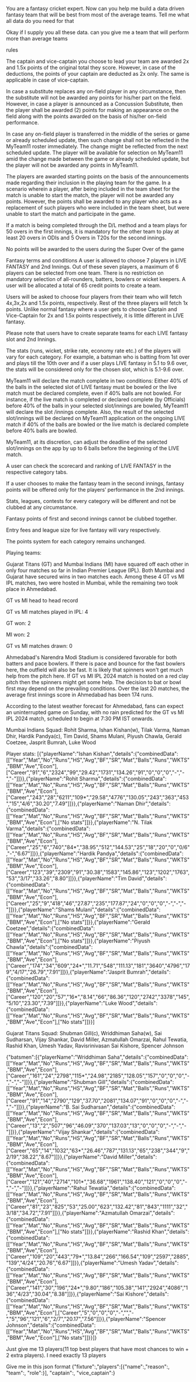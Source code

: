 You are a fantasy cricket expert. Now can you help me build a data driven fantasy team that will be best from most of the average teams. Tell me what all data do you need for that

Okay if I supply you all these data. can you give me a team that will perform more than average teams

rules

The captain and vice-captain you choose to lead your team are awarded 2x and 1.5x points of the original total they score. However, in case of the deductions, the points of your captain are deducted as 2x only. The same is applicable in case of vice-captain.

In case a substitute replaces any on-field player in any circumstance, then the substitute will not be awarded any points for his/her part on the field. However, in case a player is announced as a Concussion Substitute, then the player shall be awarded (2) points for making an appearance on the field along with the points awarded on the basis of his/her on-field performance.

In case any on-field player is transferred in the middle of the series or game or already scheduled update, then such change shall not be reflected in the MyTeam11 roster immediately. The change might be reflected from the next scheduled update. The player will be available for selection on MyTeam11 amid the change made between the game or already scheduled update, but the player will not be awarded any points in MyTeam11.

The players are awarded starting points on the basis of the announcements made regarding their inclusion in the playing team for the game. In a scenario wherein a player, after being included in the team sheet for the match is unable to start the match, the player will not be awarded any points. However, the points shall be awarded to any player who acts as a replacement of such players who were included in the team sheet, but were unable to start the match and participate in the game.

If a match is being completed through the D/L method and a team plays for 50 overs in the first innings, it is mandatory for the other team to play at least 20 overs in ODIs and 5 Overs in T20s for the second innings.

No points will be awarded to the users during the Super Over of the game


Fantasy terms and conditions
   A user is allowed to choose 7 players in LIVE FANTASY and 2nd Innings. Out of these seven players, a maximum of 6 players can be selected from one team. There is no restriction on mandatory selection of all-rounders, batters, bowlers or wicket keepers. A user will be allocated a total of 65 credit points to create a team.

   Users will be asked to choose four players from their team who will fetch 4x,3x,2x and 1.5x points, respectively. Rest of the three players will fetch 1x points. Unlike normal fantasy where a user gets to choose Captain and Vice-Captain for 2x and 1.5x points respectively, it is little different in LIVE fantasy.

   Please note that users have to create separate teams for each LIVE fantasy slot and 2nd Innings.

   The stats (runs, wicket, strike rate, economy rate etc.) of the players will vary for each category. For example, a batsman who is batting from 1st over and plays till the 10th over and if a user plays LIVE fantasy in 5.1 to 9.6 over, the stats will be considered only for the chosen slot, which is 5.1-9.6 over.

   MyTeam11 will declare the match complete in two conditions: Either 40% of the balls in the selected slot of LIVE fantasy must be bowled or the live match must be declared complete, even if 40% balls are not bowled.
   For instance, if the live match is completed or declared complete (by Officials) before 40% of the balls in your selected slot/innings are bowled, MyTeam11 will declare the slot /innings complete. Also, the result of the selected slot/innings will be declared on MyTeam11 application on the ongoing LIVE match if 40% of the balls are bowled or the live match is declared complete before 40% balls are bowled.

   MyTeam11, at its discretion, can adjust the deadline of the selected slot/innings on the app by up to 6 balls before the beginning of the LIVE match.

   A user can check the scorecard and ranking of LIVE FANTASY in the respective category tabs.

   If a user chooses to make the fantasy team in the second innings, fantasy points will be offered only for the players’ performance in the 2nd innings.

   Stats, leagues, contests for every category will be different and not be clubbed at any circumstance.

   Fantasy points of first and second innings cannot be clubbed together.

   Entry fees and league size for live fantasy will vary respectively.

   The points system for each category remains unchanged.

   
Playing teams:

Gujarat Titans (GT) and Mumbai Indians (MI) have squared off each other in only four matches so far in Indian Premier League (IPL). Both Mumbai and Gujarat have secured wins in two matches each. Among these 4 GT vs MI IPL matches, two were hosted in Mumbai, while the remaining two took place in Ahmedabad. 

GT vs MI head to head record

GT vs MI matches played in IPL: 4

GT won: 2

MI won: 2

GT vs MI matches drawn: 0

Ahmedabad's Narendra Modi Stadium is considered favorable for both batters and pace bowlers. If there is pace and bounce for the fast bowlers here, the outfield will also be fast. It is likely that spinners won't get much help from the pitch here. If GT vs MI IPL 2024 match is hosted on a red clay pitch then the spinners might get some help. The decision to bat or bowl first may depend on the prevailing conditions. Over the last 20 matches, the average first innings score in Ahmedabad has been 174 runs.

According to the latest weather forecast for Ahmedabad, fans can expect an uninterrupted game on Sunday, with no rain predicted for the GT vs MI IPL 2024 match, scheduled to begin at 7:30 PM IST onwards.

Mumbai Indians Squad: Rohit Sharma, Ishan Kishan(w), Tilak Varma, Naman Dhir, Hardik Pandya(c), Tim David, Shams Mulani, Piyush Chawla, Gerald Coetzee, Jasprit Bumrah, Luke Wood

Player stats:
[{"playerName":"Ishan Kishan","details":{"combinedData":[["Year","Mat","No","Runs","HS","Avg","BF","SR","Mat","Balls","Runs","WKTS","BBM","Ave","Econ"],["Career","91","6","2324","99","29.42","1731","134.26","91","0","0","0","-","-","-"]]}},{"playerName":"Rohit Sharma","details":{"combinedData":[["Year","Mat","No","Runs","HS","Avg","BF","SR","Mat","Balls","Runs","WKTS","BBM","Ave","Econ"],["Career","243","28","6211","109*","29.58","4776","130.05","243","363","453","15","4/6","30.20","7.49"]]}},{"playerName":"Naman Dhir","details":{"combinedData":[["Year","Mat","No","Runs","HS","Avg","BF","SR","Mat","Balls","Runs","WKTS","BBM","Ave","Econ"],["No stats"]]}},{"playerName":"N. Tilak Varma","details":{"combinedData":[["Year","Mat","No","Runs","HS","Avg","BF","SR","Mat","Balls","Runs","WKTS","BBM","Ave","Econ"],["Career","25","6","740","84*","38.95","512","144.53","25","18","20","0","0/6","-","6.67"]]}},{"playerName":"Hardik Pandya","details":{"combinedData":[["Year","Mat","No","Runs","HS","Avg","BF","SR","Mat","Balls","Runs","WKTS","BBM","Ave","Econ"],["Career","123","39","2309","91","30.38","1583","145.86","123","1202","1763","53","3/17","33.26","8.80"]]}},{"playerName":"Tim David","details":{"combinedData":[["Year","Mat","No","Runs","HS","Avg","BF","SR","Mat","Balls","Runs","WKTS","BBM","Ave","Econ"],["Career","25","9","418","46","27.87","235","177.87","24","0","0","0","-","-","-"]]}},{"playerName":"Shams Mulani","details":{"combinedData":[["Year","Mat","No","Runs","HS","Avg","BF","SR","Mat","Balls","Runs","WKTS","BBM","Ave","Econ"],["No stats"]]}},{"playerName":"Gerald Coetzee","details":{"combinedData":[["Year","Mat","No","Runs","HS","Avg","BF","SR","Mat","Balls","Runs","WKTS","BBM","Ave","Econ"],["No stats"]]}},{"playerName":"Piyush Chawla","details":{"combinedData":[["Year","Mat","No","Runs","HS","Avg","BF","SR","Mat","Balls","Runs","WKTS","BBM","Ave","Econ"],["Career","174","34","609","24*","11.71","548","111.13","181","3640","4796","179","4/17","26.79","7.91"]]}},{"playerName":"Jasprit Bumrah","details":{"combinedData":[["Year","Mat","No","Runs","HS","Avg","BF","SR","Mat","Balls","Runs","WKTS","BBM","Ave","Econ"],["Career","120","20","57","16*","8.14","66","86.36","120","2742","3378","145","5/10","23.30","7.39"]]}},{"playerName":"Luke Wood","details":{"combinedData":[["Year","Mat","No","Runs","HS","Avg","BF","SR","Mat","Balls","Runs","WKTS","BBM","Ave","Econ"],["No stats"]]}}]

Gujarat Titans Squad: Shubman Gill(c), Wriddhiman Saha(w), Sai Sudharsan, Vijay Shankar, David Miller, Azmatullah Omarzai, Rahul Tewatia, Rashid Khan, Umesh Yadav, Ravisrinivasan Sai Kishore, Spencer Johnson

{"batsmen":[{"playerName":"Wriddhiman Saha","details":{"combinedData":[["Year","Mat","No","Runs","HS","Avg","BF","SR","Mat","Balls","Runs","WKTS","BBM","Ave","Econ"],["Career","161","24","2798","115*","24.98","2185","128.05","157","0","0","0","-","-","-"]]}},{"playerName":"Shubman Gill","details":{"combinedData":[["Year","Mat","No","Runs","HS","Avg","BF","SR","Mat","Balls","Runs","WKTS","BBM","Ave","Econ"],["Career","91","14","2790","129","37.70","2081","134.07","91","0","0","0","-","-","-"]]}},{"playerName":"B. Sai Sudharsan","details":{"combinedData":[["Year","Mat","No","Runs","HS","Avg","BF","SR","Mat","Balls","Runs","WKTS","BBM","Ave","Econ"],["Career","13","2","507","96","46.09","370","137.03","13","0","0","0","-","-","-"]]}},{"playerName":"Vijay Shankar","details":{"combinedData":[["Year","Mat","No","Runs","HS","Avg","BF","SR","Mat","Balls","Runs","WKTS","BBM","Ave","Econ"],["Career","65","14","1032","63*","26.46","787","131.13","65","238","344","9","2/19","38.22","8.67"]]}},{"playerName":"David Miller","details":{"combinedData":[["Year","Mat","No","Runs","HS","Avg","BF","SR","Mat","Balls","Runs","WKTS","BBM","Ave","Econ"],["Career","121","40","2714","101*","36.68","1961","138.40","121","0","0","0","-","-","-"]]}},{"playerName":"Rahul Tewatia","details":{"combinedData":[["Year","Mat","No","Runs","HS","Avg","BF","SR","Mat","Balls","Runs","WKTS","BBM","Ave","Econ"],["Career","81","23","825","53","25.00","623","132.42","81","843","1111","32","3/18","34.72","7.91"]]}},{"playerName":"Azmatullah Omarzai","details":{"combinedData":[["Year","Mat","No","Runs","HS","Avg","BF","SR","Mat","Balls","Runs","WKTS","BBM","Ave","Econ"],["No stats"]]}},{"playerName":"Rashid Khan","details":{"combinedData":[["Year","Mat","No","Runs","HS","Avg","BF","SR","Mat","Balls","Runs","WKTS","BBM","Ave","Econ"],["Career","109","20","443","79*","13.84","266","166.54","109","2597","2885","139","4/24","20.76","6.67"]]}},{"playerName":"Umesh Yadav","details":{"combinedData":[["Year","Mat","No","Runs","HS","Avg","BF","SR","Mat","Balls","Runs","WKTS","BBM","Ave","Econ"],["Career","141","30","196","24*","9.80","186","105.38","141","2924","4086","136","4/23","30.04","8.38"]]}},{"playerName":"Sai Kishore","details":{"combinedData":[["Year","Mat","No","Runs","HS","Avg","BF","SR","Mat","Balls","Runs","WKTS","BBM","Ave","Econ"],["Career","5","0","0","0","-","","-","5","96","121","6","2/7","20.17","7.56"]]}},{"playerName":"Spencer Johnson","details":{"combinedData":[["Year","Mat","No","Runs","HS","Avg","BF","SR","Mat","Balls","Runs","WKTS","BBM","Ave","Econ"],["No stats"]]}}]}

Just give me 13 players(11 top best players that have most chances to win + 2 extra players). I need exactly 13 players

Give me in this json format {"fixture":,"players":[{"name":,"reason":, "team":, "role":}], "captain":, "vice_captain":}